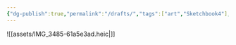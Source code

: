 ```yaml
---
{"dg-publish":true,"permalink":"/drafts/","tags":["art","Sketchbook4"],"noteIcon":""}
---
```


![[assets/IMG_3485-61a5e3ad.heic|]]


